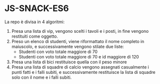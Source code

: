 # JS-SNACK-ES6
La repo è divisa in 4 algoritmi:
1. Presa una lista di vip, vengono scelti i tavoli e i posti, in fine vengono restituiti come oggetto.
1. Preso un elenco di studenti, viene riformattato il nome completo in maiuscolo, e successivamente vengono stilate due liste:
    - Studenti con voto totale maggiore di 70
    + Studenti con voto totale maggiore di 70 e id maggiore di 120
1. Presa una lista di bici restituisce quella con il peso minore
1. Presa una lista di squadre di calcio vengono assegnati casualmente i punti fatti e i falli subiti, e successivamente restituisce la lista di squadre solo con il nome e i falli subiti.
